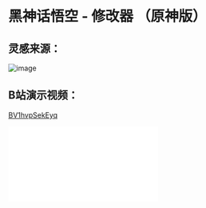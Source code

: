 # 黑神话悟空 - 修改器 （原神版）
## 灵感来源：
![image](https://pan.code.cq.cn/d/us1-minio/pic-bed/20240819/000001.jpg)
## B站演示视频：
[BV1hvpSekEyq](https://www.bilibili.com/video/BV1hvpSekEyq)


<iframe src="//player.bilibili.com/player.html?isOutside=true&aid=112988879128697&bvid=BV1hvpSekEyq&cid=500001654921111&p=1" scrolling="no" border="0" frameborder="no" framespacing="0" allowfullscreen="true"></iframe>